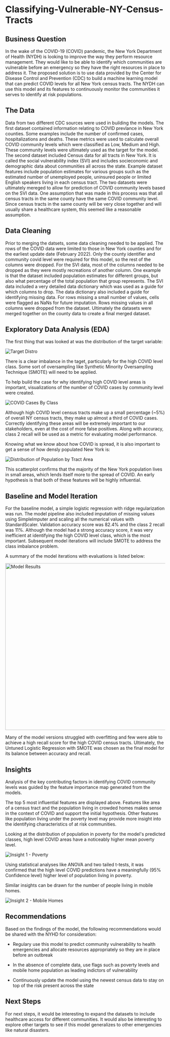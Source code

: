 # Classifying-Vulnerable-NY-Census-Tracts

## Business Question

In the wake of the COVID-19 (COVID) pandemic, the New York Department of Health (NYDH) is looking to improve the way they perform resource management. They would like to be able to identify which communities are vulnerable before an emergency so they have the right resources in place to address it. The proposed solution is to use data provided by the Center for Disease Control and Prevention (CDC) to build a machine learning model that can predict COVID levels for all New York census tracts. The NYDH can use this model and its features to continuously monitor the communities it serves to identify at risk populations.

## The Data

Data from two different CDC sources were used in building the models. The first dataset contained information relating to COVID prevlance in New York counties. Some examples include the number of confirmed cases, hospitalizations and deaths. These metrics were used to calculate overall COVID community levels which were classified as Low, Medium and High. These community levels were ultimately used as the target for the model. The second dataset included Census data for all tracts in New York. It is called the social vulnerability index (SVI) and includes socieconomic and demographic data about communities all across the state. Example dataset features include population estimates for various groups such as the estimated number of unemployed people, uninsured people or limited English speakers living in each census tract. The two datasets were ultimately mereged to allow for prediction of COVID community levels based on the SVI data. One assumption that was made in this process was that all census tracts in the same county have the same COVID community level. Since census tracts in the same county will be very close together and will usually share a healthcare system, this seemed like a reasonable assumption.    


## Data Cleaning

Prior to merging the datsets, some data cleaning needed to be applied. The rows of the COVID data were limited to those in New York counties and for the earliest update date (February 2022). Only the county identifier and community covid level were required for this model, so the rest of the columns were dropped. For the SVI data, most of the columns needed to be dropped as they were mostly recreations of another column. One example is that the dataset included population estimates for different groups, but also what percentage of the total population that group represents. The SVI data included a very detailed data dictionary which was used as a guide for which columns to drop. The data dictionary also included a guide for identifying missing data. For rows missing a small number of values, cells were flagged as NaNs for future imputation. Rows missing values in all columns were dropped from the dataset. Ultimately the datasets were merged together on the county data to create a final merged dataset. 

## Exploratory Data Analysis (EDA)

The first thing that was looked at was the distribution of the target variable:

![Target Distro](https://user-images.githubusercontent.com/66101132/224489058-bd63a68f-2f0c-4294-9a86-64a938748944.png)


There is a clear imbalance in the taget, particularly for the high COVID level class. Some sort of oversampling like Synthetic Minority Oversampling Technique (SMOTE) will need to be applied.

To help build the case for why identifying high COVID level areas is important, visualizations of the number of COVID cases by community level were created.

![COVID Cases By Class ](https://user-images.githubusercontent.com/66101132/224489065-44ff202d-11e8-4a3f-b86d-3e2c76820b21.png)

Although high COVID level census tracts make up a small percentage (~5%) of overall NY census tracts, they make up almost a third of COVID cases. Correctly identifying these areas will be extremely important to our stakeholders, even at the cost of more false positives. Along with accuracy, class 2 recall will be used as a metric for evaluating model performance.


Knowing what we know about how COVID is spread, it is also important to get a sense of how densly populated New York is:

![Distribution of Population by Tract Area](https://user-images.githubusercontent.com/66101132/224489075-2ca8df9c-2f11-4cf3-a7bb-878cdffa2939.png)

This scatterplot confirms that the majority of the New York population lives in small areas, which lends itself more to the spread of COVID. An early hypothesis is that both of these features will be highly influential. 


## Baseline and Model Iteration

For the baseline model, a simple logistic regression with ridge regularization was run. The model pipeline also included imputation of missing values using SimpleImputer and scaling all the numerical values with StandardScaler. Validation accuracy score was 82.4% and the class 2 recall was 11%. Although the model had a strong accuracy score, it was very inefficient at identifying the high COVID level class, which is the most important. Subsequent model iterations will include SMOTE to address the class imbalance problem. 

A summary of the model iterations with evaluations is listed below:


<img width="524" alt="Model Results" src="https://user-images.githubusercontent.com/66101132/224490232-cc154b64-3d68-4e5d-8abb-d722913e562f.png">


Many of the model versions struggled with overfitting and few were able to achieve a high recall score for the high COVID census tracts. Ultimately, the Untuned Logistic Regression with SMOTE was chosen as the final model for its balance between accuracy and recall. 

## Insights

Analysis of the key contributing factors in identifying COVID community levels was guided by the feature importance map generated from the models.


The top 5 most influential features are displayed above. Features like area of a census tract and the population living in crowded homes makes sense in the context of COVID and support the initial hypothesis. Other features like population living under the poverty level may provide more insight into the identifying characteristics of at risk communities.

Looking at the distribution of population in poverty for the model's predicted classes, high level COVID areas have a noticeably higher mean poverty level. 

![Insight 1 - Poverty](https://user-images.githubusercontent.com/66101132/224489111-bbcea9fb-2dc2-4800-939c-5ff4a64796d3.png)

Using statistical analyses like ANOVA and two tailed t-tests, it was confirmed that the high level COVID predictions have a meaningfully (95% Confidence level) higher level of population living in poverty.

Similar insights can be drawn for the number of people living in mobile homes. 

![Insight 2 - Mobile Homes](https://user-images.githubusercontent.com/66101132/224489115-c60c7754-e5a6-4224-bb7f-6eca18faca17.png)

## Recommendations 

Based on the findings of the model, the following recommendations would be shared with the NYHD for consideration:

* Regulary use this model to predict community vulnerability to health emergencies and allocate resources appropriately so they are in place before an outbreak  

* In the absence of complete data, use flags such as poverty levels and mobile home population as leading indictors of vulnerability

* Continuously update the model using the newest census data to stay on top of the risk present across the state

## Next Steps

For next steps, it would be interesting to expand the datasets to include healthcare access for different communities. It would also be interesting to explore other targets to see if this model generalizes to other emergencies like natural disasters.


